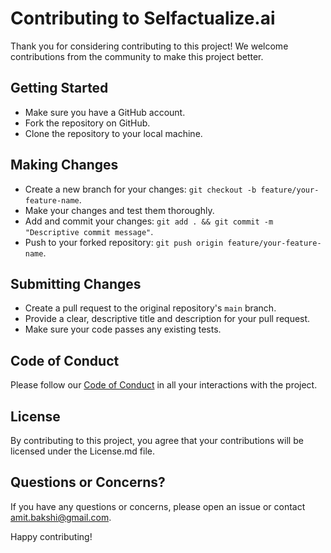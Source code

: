 # Contributing to Selfactualize.ai

Thank you for considering contributing to this project! We welcome contributions from the community to make this project better.

## Getting Started

- Make sure you have a GitHub account.
- Fork the repository on GitHub.
- Clone the repository to your local machine.

## Making Changes

- Create a new branch for your changes: `git checkout -b feature/your-feature-name`.
- Make your changes and test them thoroughly.
- Add and commit your changes: `git add . && git commit -m "Descriptive commit message"`.
- Push to your forked repository: `git push origin feature/your-feature-name`.

## Submitting Changes

- Create a pull request to the original repository's `main` branch.
- Provide a clear, descriptive title and description for your pull request.
- Make sure your code passes any existing tests.

## Code of Conduct

Please follow our [Code of Conduct](CODE_OF_CONDUCT.md) in all your interactions with the project.

## License

By contributing to this project, you agree that your contributions will be licensed under the License.md file.

## Questions or Concerns?

If you have any questions or concerns, please open an issue or contact amit.bakshi@gmail.com.

Happy contributing!
